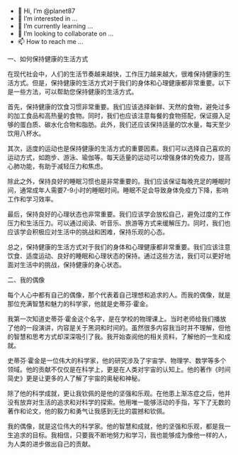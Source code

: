 - 👋 Hi, I’m @planet87
- 👀 I’m interested in ...
- 🌱 I’m currently learning ...
- 💞️ I’m looking to collaborate on ...
- 📫 How to reach me ...

一、如何保持健康的生活方式

在现代社会中，人们的生活节奏越来越快，工作压力越来越大，很难保持健康的生活方式。但是，保持健康的生活方式对于我们的身体和心理健康都非常重要。以下是一些方法，可以帮助您保持健康的生活方式。

首先，保持健康的饮食习惯非常重要。我们应该选择新鲜、天然的食物，避免过多的加工食品和高热量的食物。同时，我们也应该注意每餐的食物搭配，保证摄入足够的蛋白质、碳水化合物和脂肪。此外，我们还应该保持适量的饮水量，每天至少饮用八杯水。

其次，适度的运动也是保持健康的生活方式的重要因素。我们可以选择自己喜欢的运动方式，如跑步、游泳、瑜伽等。每天适量的运动可以增强身体的免疫力，提高心肺功能，有助于减轻压力和焦虑。

除此之外，保持良好的睡眠习惯也是非常重要的。我们应该保证每晚充足的睡眠时间，通常成年人需要7-9小时的睡眠时间。睡眠不足会导致身体免疫力下降，影响工作和学习效率。

最后，保持良好的心理状态也非常重要。我们应该学会放松自己，避免过度的工作压力和生活压力。可以通过阅读、听音乐、旅游等方式来缓解压力。同时，我们也应该学会积极应对生活中的挑战和困难，保持乐观的心态。

总之，保持健康的生活方式对于我们的身体和心理健康都非常重要。我们应该注意饮食、适度运动、良好的睡眠和心理状态的保持。通过这些方法，我们可以更好地面对生活中的挑战，保持健康的身心状态。

二、我的偶像

每个人心中都有自己的偶像，那个代表着自己理想和追求的人。而我的偶像，就是那位充满智慧和魅力的科学家，他就是史蒂芬·霍金。

我第一次知道史蒂芬·霍金这个名字，是在学校的物理课上。当时老师给我们播放了他的一段演讲，内容是关于黑洞和时间的。虽然很多内容我当时并不理解，但他的智慧和思考方式却深深吸引了我。我开始查阅他的相关资料，了解他的一生和成就。

史蒂芬·霍金是一位伟大的科学家，他的研究涉及了宇宙学、物理学、数学等多个领域。他的贡献不仅仅是在科学上，更是在人类对宇宙的认知上。他的著作《时间简史》更是让更多的人了解了宇宙的奥秘和神秘。

除了他的科学成就，更让我钦佩的是他的坚强和乐观。在他患上渐冻症之后，他并没有放弃对生活的追求和对科学的探索。他用唯一能够活动的手指，写下了无数的著作和论文，他的毅力和勇气让我感到无比的震撼和钦佩。

我的偶像，就是这位伟大的科学家。他的智慧和成就，他的坚强和乐观，都是我一生追求的目标。我相信，只要我不断地努力和学习，我也能够成为像他一样的人，为人类的进步做出自己的贡献。

